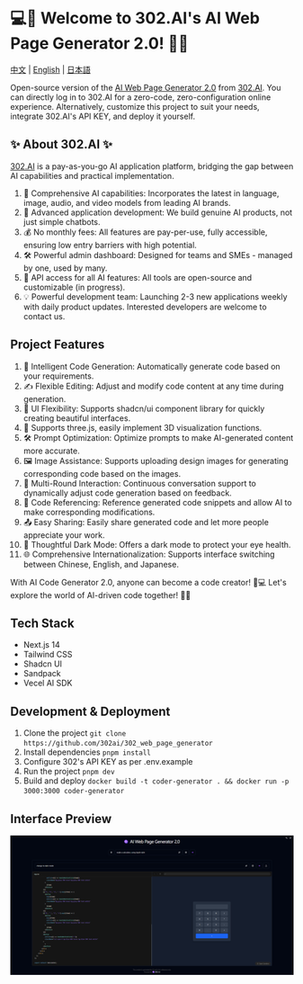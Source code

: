 # 💻🤖 Welcome to 302.AI's AI Web Page Generator 2.0! 🚀✨

[中文](README_zh.md) | [English](README.md) | [日本語](README_ja.md)

Open-source version of the [AI Web Page Generator 2.0](https://302.ai/tools/coder/) from [302.AI](https://302.ai).
You can directly log in to 302.AI for a zero-code, zero-configuration online experience.
Alternatively, customize this project to suit your needs, integrate 302.AI's API KEY, and deploy it yourself.

## ✨ About 302.AI ✨
[302.AI](https://302.ai) is a pay-as-you-go AI application platform, bridging the gap between AI capabilities and practical implementation.
1. 🧠 Comprehensive AI capabilities: Incorporates the latest in language, image, audio, and video models from leading AI brands.
2. 🚀 Advanced application development: We build genuine AI products, not just simple chatbots.
3. 💰 No monthly fees: All features are pay-per-use, fully accessible, ensuring low entry barriers with high potential.
4. 🛠 Powerful admin dashboard: Designed for teams and SMEs - managed by one, used by many.
5. 🔗 API access for all AI features: All tools are open-source and customizable (in progress).
6. 💡 Powerful development team: Launching 2-3 new applications weekly with daily product updates. Interested developers are welcome to contact us.

## Project Features
1. 🤖 Intelligent Code Generation: Automatically generate code based on your requirements.
2. ✍️ Flexible Editing: Adjust and modify code content at any time during generation.
3. 🎨 UI Flexibility: Supports shadcn/ui component library for quickly creating beautiful interfaces.
4. 🌟 Supports three.js, easily implement 3D visualization functions.
5. 🛠️ Prompt Optimization: Optimize prompts to make AI-generated content more accurate.
6. 🖼️ Image Assistance: Supports uploading design images for generating corresponding code based on the images.
7. 💬 Multi-Round Interaction: Continuous conversation support to dynamically adjust code generation based on feedback.
8. 🔗 Code Referencing: Reference generated code snippets and allow AI to make corresponding modifications.
9. 📤 Easy Sharing: Easily share generated code and let more people appreciate your work.
10. 🌙 Thoughtful Dark Mode: Offers a dark mode to protect your eye health.
11. 🌐 Comprehensive Internationalization: Supports interface switching between Chinese, English, and Japanese.

With AI Code Generator 2.0, anyone can become a code creator! 🎉💻 Let's explore the world of AI-driven code together! 🌟🚀

## Tech Stack
- Next.js 14
- Tailwind CSS
- Shadcn UI
- Sandpack
- Vecel AI SDK

## Development & Deployment
1. Clone the project `git clone https://github.com/302ai/302_web_page_generator`
2. Install dependencies `pnpm install`
3. Configure 302's API KEY as per .env.example
4. Run the project `pnpm dev`
5. Build and deploy `docker build -t coder-generator . && docker run -p 3000:3000 coder-generator`

## Interface Preview
![Interface Preview](docs/preview.png)
